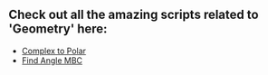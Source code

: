 ## Check out all the amazing scripts related to 'Geometry' here:

- [Complex to Polar](Bad%20String/bad_string.py)
- [Find Angle MBC](Determining%20DNA%20Health/Determining_DNA_Health.py)

